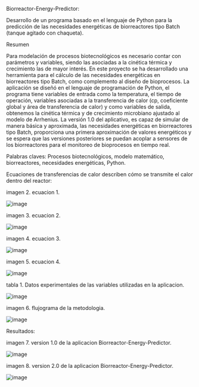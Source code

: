 Biorreactor-Energy-Predictor:

Desarrollo de un programa basado en el lenguaje de Python para la predicción de las necesidades energéticas de biorreactores tipo Batch (tanque agitado con chaqueta).


Resumen


Para modelación de procesos biotecnológicos es necesario contar con parámetros y variables, siendo las asociadas a la cinética térmica y crecimiento las de mayor interés. En este proyecto se ha desarrollado una herramienta para el cálculo de las necesidades energéticas en biorreactores tipo Batch, como complemento al diseño de bioprocesos. La aplicación se diseñó en el lenguaje de programación de Python, el programa tiene variables de entrada como la temperatura, el tiempo de operación, variables asociadas a la transferencia de calor (cp, coeficiente global y área de transferencia de calor) y como variables de salida, obtenemos la cinética térmica y de crecimiento microbiano ajustado al modelo de Arrhenius.  La versión 1.0 del aplicativo, es capaz de simular de manera básica y aproximada, las necesidades energéticas en biorreactores tipo Batch, proporciona una primera aproximación de valores energéticos y se espera que las versiones posteriores se puedan acoplar a sensores de los biorreactores para el monitoreo de bioprocesos en tiempo real.

Palabras claves: Procesos biotecnológicos, modelo matemático, biorreactores, necesidades energéticas, Python.

Ecuaciones de transferencias de calor describen cómo se transmite el calor dentro del reactor:

imagen 2. ecuacion 1.

![image](https://github.com/EnergyBiorreactor/BEP/assets/137831522/2b0cd8ff-b866-4304-9f9c-3aeeffe1daaf)

imagen 3. ecuacion 2.

![image](https://github.com/EnergyBiorreactor/BEP/assets/137831522/d8869449-7c74-4418-ac04-797ba69d3a8b)

imagen 4. ecuacion 3.

![image](https://github.com/EnergyBiorreactor/BEP/assets/137831522/13666d57-43cc-40ce-b07f-30621673133d)

imagen 5. ecuacion 4.

![image](https://github.com/EnergyBiorreactor/BEP/assets/137831522/23f776b9-1e79-4184-a084-fc01e44111d2)

tabla 1. Datos experimentales de las variables utilizadas en la aplicacion.

![image](https://github.com/EnergyBiorreactor/BEP/assets/137831522/f4849477-fba0-49c8-87b9-f5a7a59cb8e9)

imagen 6. flujograma de la metodologia.

![image](https://github.com/EnergyBiorreactor/BEP/assets/137831522/0b7665f5-108c-4ba5-b001-7c299e6147c5)

Resultados:

imagen 7. version 1.0 de la aplicacion Biorreactor-Energy-Predictor.

![image](https://github.com/EnergyBiorreactor/BEP/assets/137831522/4f554a36-64c5-4eb6-8bda-ee3351ab8aaa)

imagen 8. version 2.0 de la aplicacion Biorreactor-Energy-Predictor.

![image](https://github.com/EnergyBiorreactor/BEP/assets/137831522/2a986545-2979-4fe3-bdfe-8bddb2b6e87d)



